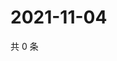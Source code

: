 # 2021-11-04

共 0 条

<!-- BEGIN WEIBO -->
<!-- 最后更新时间 Thu Nov 04 2021 17:14:11 GMT+0800 (China Standard Time) -->

<!-- END WEIBO -->
